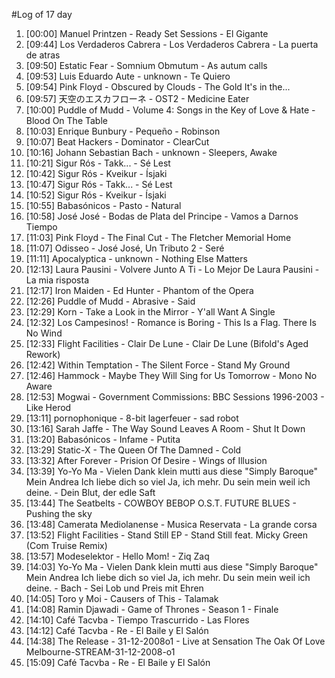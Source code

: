 #Log of 17 day

1. [00:00] Manuel Printzen - Ready Set Sessions - El Gigante
1. [09:44] Los Verdaderos Cabrera - Los Verdaderos Cabrera - La puerta de atras
1. [09:50] Estatic Fear - Somnium Obmutum - As autum calls
1. [09:53] Luis Eduardo Aute - unknown - Te Quiero
1. [09:54] Pink Floyd - Obscured by Clouds - The Gold It's in the...
1. [09:57] 天空のエスカフローネ - OST2 - Medicine Eater
1. [10:00] Puddle of Mudd - Volume 4: Songs in the Key of Love & Hate - Blood On The Table
1. [10:03] Enrique Bunbury - Pequeño - Robinson
1. [10:07] Beat Hackers - Dominator - ClearCut
1. [10:16] Johann Sebastian Bach - unknown - Sleepers, Awake
1. [10:21] Sigur Rós - Takk... - Sé Lest
1. [10:42] Sigur Rós - Kveikur - Ísjaki
1. [10:47] Sigur Rós - Takk... - Sé Lest
1. [10:52] Sigur Rós - Kveikur - Ísjaki
1. [10:55] Babasónicos - Pasto - Natural
1. [10:58] José José - Bodas de Plata del Principe - Vamos a Darnos Tiempo
1. [11:03] Pink Floyd - The Final Cut - The Fletcher Memorial Home
1. [11:07] Odisseo - José José, Un Tributo 2 - Seré
1. [11:11] Apocalyptica - unknown - Nothing Else Matters
1. [12:13] Laura Pausini - Volvere Junto A Ti - Lo Mejor De Laura Pausini - La mia risposta
1. [12:17] Iron Maiden - Ed Hunter - Phantom of the Opera
1. [12:26] Puddle of Mudd - Abrasive - Said
1. [12:29] Korn - Take a Look in the Mirror - Y'all Want A Single
1. [12:32] Los Campesinos! - Romance is Boring - This Is a Flag. There Is No Wind
1. [12:33] Flight Facilities - Clair De Lune - Clair De Lune (Bifold's Aged Rework)
1. [12:42] Within Temptation - The Silent Force - Stand My Ground
1. [12:46] Hammock - Maybe They Will Sing for Us Tomorrow - Mono No Aware
1. [12:53] Mogwai - Government Commissions: BBC Sessions 1996-2003 - Like Herod
1. [13:11] pornophonique - 8-bit lagerfeuer - sad robot
1. [13:16] Sarah Jaffe - The Way Sound Leaves A Room - Shut It Down
1. [13:20] Babasónicos - Infame - Putita
1. [13:29] Static-X - The Queen Of The Damned - Cold
1. [13:32] After Forever - Prision Of Desire - Wings of Illusion
1. [13:39] Yo-Yo Ma - Vielen Dank klein mutti aus diese "Simply Baroque" Mein Andrea Ich liebe dich so viel Ja, ich mehr. Du sein mein weil ich deine. - Dein Blut, der edle Saft
1. [13:44] The Seatbelts - COWBOY BEBOP O.S.T. FUTURE BLUES - Pushing the sky
1. [13:48] Camerata Mediolanense - Musica Reservata - La grande corsa
1. [13:52] Flight Facilities - Stand Still EP - Stand Still feat. Micky Green (Com Truise Remix)
1. [13:57] Modeselektor - Hello Mom! - Ziq Zaq
1. [14:03] Yo-Yo Ma - Vielen Dank klein mutti aus diese "Simply Baroque" Mein Andrea Ich liebe dich so viel Ja, ich mehr. Du sein mein weil ich deine. - Bach - Sei Lob und Preis mit Ehren
1. [14:05] Toro y Moi - Causers of This - Talamak
1. [14:08] Ramin Djawadi - Game of Thrones - Season 1 - Finale
1. [14:10] Café Tacvba - Tiempo Trascurrido - Las Flores
1. [14:12] Café Tacvba - Re - El Baile y El Salón
1. [14:38] The Release - 31-12-2008o1 - Live at Sensation The Oak Of Love Melbourne-STREAM-31-12-2008-o1
1. [15:09] Café Tacvba - Re - El Baile y El Salón
